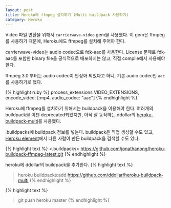```yaml
---
layout: post
title: Heroku에 ffmpeg 설치하기 (Multi buildpack 사용하기)
category: Heroku
---
```



Video 파일 변환을 위해서 `carrierwave-video` gem을 사용했다. 이 gem은 ffmpeg를 사용하기 때문에, Heroku에도 ffmpeg를 설치해 주어야 한다.

carrierwave-video는 audio codec으로 fdk-aac를 사용한다. License 문제로 fdk-aac를 포함한 binary file을 공식적으로 배포하지는 않고, 직접 compile해서 사용해야 한다.

ffmpeg 3.0 부터는 audio codec이 안정화 되었다고 하니, 기본 audio codec인 `aac`를 사용하기로 했다.

{% highlight ruby %}
  process_extensions VIDEO_EXTENSIONS, encode_video: [:mp4, audio_codec: "aac"]
{% endhighlight %}

Heroku에 ffmpeg를 설치하기 위해서는 buildpack을 이용해야 한다.
여러개의 buildpack을 이젠 deprecated되었지만, 아직 잘 동작하는 ddollar의 [heroku-buildpack-multi](https://github.com/ddollar/heroku-buildpack-multi)를 사용했다.

.buildpacks에 buildpack 정보를 넣는다. buildpack은 직접 생성할 수도 있고, [Heroku element](https://elements.heroku.com/buildpacks)에서 다른 사람이 만든 buildpack을 검색할 수도 있다.


{% highlight text %}
  <.buildpacks>
    https://github.com/jonathanong/heroku-buildpack-ffmpeg-latest.git
{% endhighlight %}

heroku에 ddollar의 buildpack을 추가한다.
{% highlight text %}
  > heroku buildpacks:add https://github.com/ddollar/heroku-buildpack-multi
{% endhighlight %}

{% highlight text %}
  > git push heroku master
{% endhighlight %}
